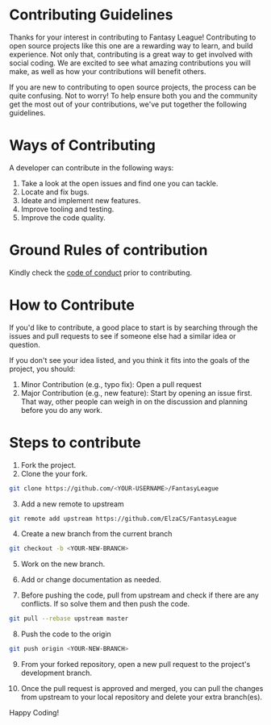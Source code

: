 # Contributing Guidelines

Thanks for your interest in contributing to Fantasy League! Contributing to open source projects like this one are a rewarding way to learn, and build experience. Not only that, contributing is a great way to get involved with social coding. We are excited to see what amazing contributions you will make, as well as how your contributions will benefit others.

If you are new to contributing to open source projects, the process can be quite confusing. Not to worry! To help ensure both you and the community get the most out of your contributions, we've put together the following guidelines.

# Ways of Contributing

A developer can contribute in the following ways:
1. Take a look at the open issues and find one you can tackle.
2. Locate and fix bugs.
3. Ideate and implement new features.
4. Improve tooling and testing.
5. Improve the code quality.

# Ground Rules of contribution

Kindly check the [code of conduct](CODE_OF_CONDUCT.md) prior to contributing.

# How to Contribute

If you'd like to contribute, a good place to start is by searching through the issues and pull requests to see if someone else had a similar idea or question. 

If you don't see your idea listed, and you think it fits into the goals of the project, you should:

1. Minor Contribution (e.g., typo fix): Open a pull request
2. Major Contribution (e.g., new feature): Start by opening an issue first. That way, other people can weigh in on the discussion and planning before you do any work.

# Steps to contribute

1. Fork the project.
2. Clone the your fork.

```bash
git clone https://github.com/<YOUR-USERNAME>/FantasyLeague
```

3. Add a new remote to upstream

```bash
git remote add upstream https://github.com/ElzaCS/FantasyLeague
```

4. Create a new branch from the current branch

```bash
git checkout -b <YOUR-NEW-BRANCH>
```

5. Work on the new branch. 

6. Add or change documentation as needed.

7. Before pushing the code, pull from upstream and check if there are any conflicts. If so solve them and then push the code.

```bash
git pull --rebase upstream master
```

8. Push the code to the origin

```bash
git push origin <YOUR-NEW-BRANCH>
```

9. From your forked repository, open a new pull request to the project's development branch.

10. Once the pull request is approved and merged, you can pull the changes from upstream to your local repository and delete your extra branch(es).

Happy Coding!

